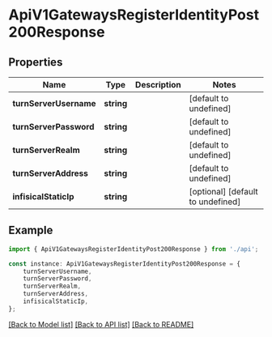 # ApiV1GatewaysRegisterIdentityPost200Response


## Properties

Name | Type | Description | Notes
------------ | ------------- | ------------- | -------------
**turnServerUsername** | **string** |  | [default to undefined]
**turnServerPassword** | **string** |  | [default to undefined]
**turnServerRealm** | **string** |  | [default to undefined]
**turnServerAddress** | **string** |  | [default to undefined]
**infisicalStaticIp** | **string** |  | [optional] [default to undefined]

## Example

```typescript
import { ApiV1GatewaysRegisterIdentityPost200Response } from './api';

const instance: ApiV1GatewaysRegisterIdentityPost200Response = {
    turnServerUsername,
    turnServerPassword,
    turnServerRealm,
    turnServerAddress,
    infisicalStaticIp,
};
```

[[Back to Model list]](../README.md#documentation-for-models) [[Back to API list]](../README.md#documentation-for-api-endpoints) [[Back to README]](../README.md)
